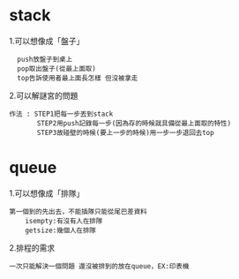 # stack

1.可以想像成「盤子」

      push放盤子到桌上
      pop取出盤子(從最上面取)  
      top告訴使用者最上面長怎樣 但沒被拿走
      
2.可以解謎宮的問題
	
	作法 : STEP1把每一步丟到stack
	       STEP2用push記錄每一步(因為存的時候就具備從最上面取的特性)
	       STEP3故碰壁的時候(要上一步的時候)用一步一步退回去top 
	 
	
# queue

1.可以想像成「排隊」

  	第一個到的先出去，不能插隊只能從尾巴差資料
	    isempty:有沒有人在排隊
	    getsize:幾個人在排隊
	
2.排程的需求 

	一次只能解決一個問題 還沒被排到的放在queue，EX:印表機


